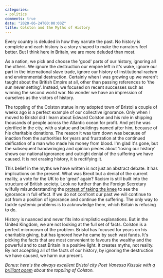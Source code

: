 ```yaml
---
categories:
- politics
comments: true
date: "2020-06-24T00:00:00Z"
title: Colston and the Myths of History
---
```

Every country is deluded in how they narrate the past. No history is complete and each history is a story shaped to make the narrators feel better. But I think here in Britain, we are more deluded than most.
<!--more-->
As a nation, we pick and choose the 'good' parts of our history, ignoring all the others. We ignore the destruction our empire left in it's wake, ignore our part in the international slave trade, ignore our history of institutional racism and environmental destruction. Certainly when I was growing up we weren't taught about the British Empire at all, other than passing references to 'the sun never setting'. Instead, we focused on recent successes such as winning the second world war. No wonder we have an impression of ourselves as the victors of history.

The toppling of the Colston statue in my adopted town of Bristol a couple of weeks ago is a perfect example of our collective ignorance. Only when I moved to Bristol did I learn about Edward Colston and his role in shipping thousands of people across the Atlantic ocean for profit. And yet he was glorified in the city, with a statue and buildings named after him, because of his charitable donations. The reason it was torn down was because of inaction from the authorities for years and frustration at the continued deification of a man who made his money from blood. I'm glad it's gone, but the subsequent handwringing and opinion pieces about 'losing our history' shows our national ignorance and outright denial of the suffering we have caused. It is not erasing history, it is rectifying it.

This belief in the myths we have written is not just an abstract debate. It has implications on the present. What was Brexit but a denial of the current reality, a vote for the UK to be 'great' again? Racism is still built into the structure of British society. Look no further than the Foreign Secretary wilfully misunderstanding the [protest of taking the knee](https://www.ft.com/content/266dfed0-565f-4fe9-b137-ee1a3f9ecd3c) to see the ignorance in full effect. If we do not confront our past we will continue to act from a position of ignorance and continue the suffering. The only way to tackle systemic problems is to acknowledge them, which Britain is refusing to do.

History is nuanced and never fits into simplistic explanations. But in the United Kingdom, we are not looking at the full set of facts. Colston is a perfect microcosm of the problem. Bristol has focused for years on his charitable giving, but has ignored how he came by such vast funds. It's picking the facts that are most convenient to favours the wealthy and the powerful and to cast Britain in a positive light. It creates myths, not reality. By not accepting all of the facts of our history, by ignoring the destruction we have caused, we harm our present.

*Bonus: here's the always excellent Bristol city Poet Vanessa Kissule with [a brilliant poem](https://youtu.be/b3DKfaK50AU) about the toppling of Colston.*
